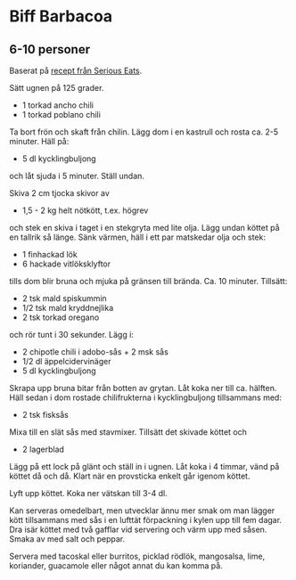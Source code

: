 Biff Barbacoa
=============

6-10 personer
-------------

Baserat på [recept från Serious Eats](http://www.seriouseats.com/recipes/2012/04/tender-beef-barbacoa-chipotle-tacos-recipe.html).

Sätt ugnen på 125 grader.

- 1 torkad ancho chili
- 1 torkad poblano chili

Ta bort frön och skaft från chilin. Lägg dom i en kastrull och rosta ca. 2-5 minuter. Häll på:

- 5 dl kycklingbuljong

och låt sjuda i 5 minuter. Ställ undan.

Skiva 2 cm tjocka skivor av

- 1,5 - 2 kg helt nötkött, t.ex. högrev

och stek en skiva i taget i en stekgryta med lite olja. Lägg undan köttet på en tallrik så länge. Sänk värmen, häll i ett par matskedar olja och stek:

- 1 finhackad lök
- 6 hackade vitlöksklyftor

tills dom blir bruna och mjuka på gränsen till brända. Ca. 10 minuter. Tillsätt:

- 2 tsk mald spiskummin
- 1/2 tsk mald kryddnejlika
- 2 tsk torkad oregano

och rör tunt i 30 sekunder. Lägg i:

- 2 chipotle chili i adobo-sås + 2 msk sås
- 1/2 dl äppelcidervinäger
- 5 dl kycklingbuljong

Skrapa upp bruna bitar från botten av grytan. Låt koka ner till ca. hälften. Häll sedan i dom rostade chilifrukterna i kycklingbuljong tillsammans med:

- 2 tsk fisksås

Mixa till en slät sås med stavmixer. Tillsätt det skivade köttet och

- 2 lagerblad

Lägg på ett lock på glänt och ställ in i ugnen. Låt koka i 4 timmar, vänd på köttet då och då. Klart när en provsticka enkelt går igenom köttet.

Lyft upp köttet. Koka ner vätskan till 3-4 dl. 

Kan serveras omedelbart, men utvecklar ännu mer smak om man lägger kött tillsammans med sås i en lufttät förpackning i kylen upp till fem dagar. Dra isär köttet med två gafflar vid servering och värm upp med såsen. Smaka av med salt och peppar.

Servera med tacoskal eller burritos, picklad rödlök, mangosalsa, lime, koriander, guacamole eller något annat du kan komma på.
